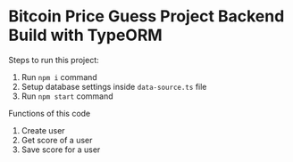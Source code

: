 # Bitcoin Price Guess Project Backend Build with TypeORM

Steps to run this project:

1. Run `npm i` command
2. Setup database settings inside `data-source.ts` file
3. Run `npm start` command

Functions of this code

1. Create user
2. Get score of a user
3. Save score for a user
